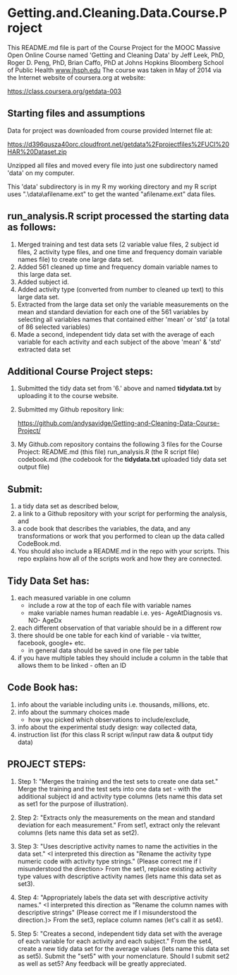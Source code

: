 Getting.and.Cleaning.Data.Course.Project
========================================

This README.md file is part of the Course Project for the MOOC Massive Open Online Course named 'Getting and Cleaning Data' by Jeff Leek, PhD, Roger D. Peng, PhD, Brian Caffo, PhD at Johns Hopkins Bloomberg School of Public Health 
www.jhsph.edu    The course was taken in May of 2014 via the Internet website of coursera.org at website:

   https://class.coursera.org/getdata-003

## Starting files and assumptions
Data for project was downloaded from course provided Internet file at: 
   
   https://d396qusza40orc.cloudfront.net/getdata%2Fprojectfiles%2FUCI%20HAR%20Dataset.zip
       
Unzipped all files and moved every file into just one subdirectory named 'data' on my computer. 
   
This 'data' subdirectory is in my R my working directory and my R script uses ".\data\afilename.ext"
to get the wanted "afilename.ext" data files.
   
## run_analysis.R script processed the starting data as follows:
1. Merged training and test data sets (2 variable value files, 2 subject id files, 2 activity type files, 
and one time and frequency domain variable names file) to create one large data set. 
2. Added 561 cleaned up time and frequency domain variable names to this large data set.
3. Added subject id.  
4. Added activity type (converted from number to cleaned up text) to this large data set.
5. Extracted from the large data set only the variable measurements on the mean and standard deviation 
for each one of the 561 variables by selecting all variables names that contained either 'mean' or 'std' (a total of
86 selected variables)
6. Made a second, independent tidy data set with the average of each variable for each activity and each subject
of the above 'mean' & 'std' extracted data set

## Additional Course Project steps:
1. Submitted the tidy data set from '6.' above and named **tidydata.txt** by uploading it to the course website.
2. Submitted my Github repository link:

   https://github.com/andysavidge/Getting-and-Cleaning-Data-Course-Project/

3. My Github.com repository contains the following 3 files for the Course Project:
   README.md (this file)
   run_analysis.R (the R script file)
   codebook.md (the codebook for the **tidydata.txt** uploaded tidy data set output file)

## Submit: 
1. a tidy data set as described below, 
2. a link to a Github repository with your script for performing the analysis, and 
3. a code book that describes the variables, the data, and any transformations or work that you performed to clean up the data called CodeBook.md. 
4. You should also include a README.md in the repo with your scripts. This repo explains how all of the scripts work and how they are connected.  

## Tidy Data Set has:
1. each measured variable in one column
      - include a row at the top of each file with variable names
      - make variable names human readable i.e. yes- AgeAtDiagnosis vs. NO- AgeDx
2. each different observation of that variable should be in a different row
3. there should be one table for each kind of variable - via twitter, facebook, google+ etc.
      - in general data should be saved in one file per table
4. if you have multiple tables they should include a column in the table that allows them to be linked - often an ID

## Code Book has:
1. info about the variable including units i.e. thousands, millions, etc.
2. info about the summary choices made
   - how you picked which observations to include/exclude, 
3. info about the experimental study design: way collected data, 
4. instruction list (for this class R script w/input raw data & output tidy data)

## PROJECT STEPS:
1. Step 1: "Merges the training and the test sets to create one data set."
Merge the training and the test sets into one data set - with the additional subject id and activity type columns 
(lets name this data set as set1 for the purpose of illustration).

2. Step 2: "Extracts only the measurements on the mean and standard deviation for each measurement."
From set1, extract only the relevant columns (lets name this data set as set2). 

3. Step 3: "Uses descriptive activity names to name the activities in the data set."
<I interpreted this direction as "Rename the activity type numeric code with activity type strings." 
(Please correct me if I misunderstood the direction>
From the set1, replace existing activity type values with descriptive activity names (lets name this data set as set3).

4. Step 4: "Appropriately labels the data set with descriptive activity names." 
<I interpreted this direction as "Rename the column names with descriptive strings" 
(Please correct me if I misunderstood the direction.)>
From the set3, replace column names (let's call it as set4).

5. Step 5: "Creates a second, independent tidy data set with the average of each variable for each activity and each subject."
From the set4, create a new tidy data set for the average values (lets name this data set as set5).
Submit the "set5" with your nomenclature.
Should I submit set2 as well as set5? Any feedback will be greatly appreciated.
